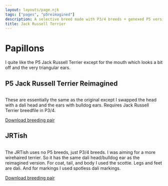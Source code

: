 ```yaml
---
layout: layouts/page.njk
tags: ["pages", "p5reimagined"]
description: A selective breed made with P3/4 breeds + genexed P5 version
title: Jack Russell Terrier
---
```

# Papillons
I quite like the P5 Jack Russell Terrier except for the mouth which looks a bit off and the very triangular ears.

## P5 Jack Russell Terrier Reimagined

<img srcset="https://cdn.glitch.com/e8c48446-7221-44a1-aabd-d809cd1d1e34%2Fjrtgenex.png?v=1628463364064 2x">

These are essentially the same as the original except I swapped the head with a dali head and the ears with bulldog ears. Requires Jack Russell Terrier breedfile in P3/4.

[Download breeding pair](https://cdn.glitch.com/e8c48446-7221-44a1-aabd-d809cd1d1e34%2Fjrt-new.zip?v=1628463439555)


## JRTish

<img srcset="https://cdn.glitch.com/e8c48446-7221-44a1-aabd-d809cd1d1e34%2Fjrtish.png?v=1628463563450 2x">

The JRTish uses no P5 breeds, just P3/4 breeds. I was aiming for a more wirehaired terrier. So it has the same dali head/bulldog ear as the reimagined version. For coat, tail, and body I used the scottie. Legs and feet are dali. And for markings I used spotless dali markings.


[Download breeding pair](https://cdn.glitch.com/e8c48446-7221-44a1-aabd-d809cd1d1e34%2Fjrtish.zip?v=1628463539357)
